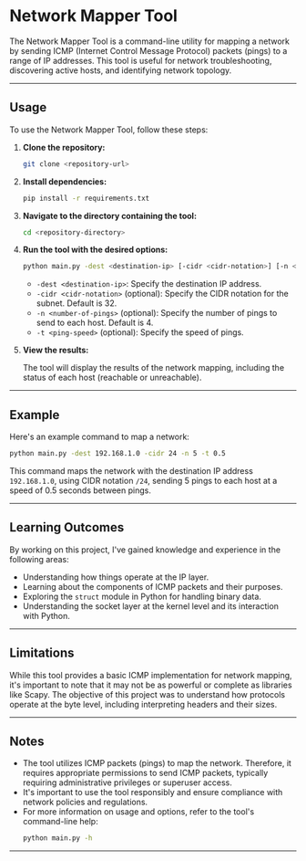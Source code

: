 # Network Mapper Tool

The Network Mapper Tool is a command-line utility for mapping a network by sending ICMP (Internet Control Message Protocol) packets (pings) to a range of IP addresses. This tool is useful for network troubleshooting, discovering active hosts, and identifying network topology.

---

## Usage

To use the Network Mapper Tool, follow these steps:

1. **Clone the repository:**
   ```sh
   git clone <repository-url>
   ```

2. **Install dependencies:**
   ```sh
   pip install -r requirements.txt
   ```

3. **Navigate to the directory containing the tool:**
   ```sh
   cd <repository-directory>
   ```

4. **Run the tool with the desired options:**
   ```sh
   python main.py -dest <destination-ip> [-cidr <cidr-notation>] [-n <number-of-pings>] [-t <ping-speed>]
   ```

   - `-dest <destination-ip>`: Specify the destination IP address.
   - `-cidr <cidr-notation>` (optional): Specify the CIDR notation for the subnet. Default is 32.
   - `-n <number-of-pings>` (optional): Specify the number of pings to send to each host. Default is 4.
   - `-t <ping-speed>` (optional): Specify the speed of pings. 

5. **View the results:**

   The tool will display the results of the network mapping, including the status of each host (reachable or unreachable).

---

## Example

Here's an example command to map a network:

```sh
python main.py -dest 192.168.1.0 -cidr 24 -n 5 -t 0.5
```

This command maps the network with the destination IP address `192.168.1.0`, using CIDR notation `/24`, sending 5 pings to each host at a speed of 0.5 seconds between pings.

---

## Learning Outcomes

By working on this project, I've gained knowledge and experience in the following areas:

- Understanding how things operate at the IP layer.
- Learning about the components of ICMP packets and their purposes.
- Exploring the `struct` module in Python for handling binary data.
- Understanding the socket layer at the kernel level and its interaction with Python.

---

## Limitations

While this tool provides a basic ICMP implementation for network mapping, it's important to note that it may not be as powerful or complete as libraries like Scapy. The objective of this project was to understand how protocols operate at the byte level, including interpreting headers and their sizes.

---

## Notes

- The tool utilizes ICMP packets (pings) to map the network. Therefore, it requires appropriate permissions to send ICMP packets, typically requiring administrative privileges or superuser access.
- It's important to use the tool responsibly and ensure compliance with network policies and regulations.
- For more information on usage and options, refer to the tool's command-line help:
  ```sh
  python main.py -h
  ```

---
